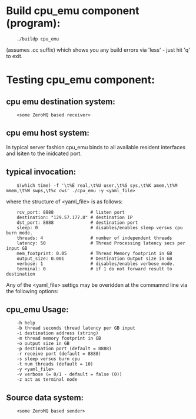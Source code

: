 # Build cpu_emu component (program):

        ./buildp cpu_emu

(assumes .cc suffix) which shows you any build errors via 'less' - just hit 'q' to exit. 


# Testing cpu_emu component:

## cpu emu destination system:

        <some ZeroMQ based receiver> 


## cpu emu host system:

In typical server fashion cpu_emu binds to all available resident interfaces and lsiten to the inidcated port.


## typical invocation:

        $(which time) -f '\t%E real,\t%U user,\t%S sys,\t%K amem,\t%M mmem,\t%W swps,\t%c cws' ./cpu_emu -y <yaml_file>
        
where the structure of <yaml_file> is as follows:

        rcv_port: 8888              # listen port
        destination: "129.57.177.8" # destination IP
        dst_port: 8888              # destination port
        sleep: 0                    # disables/enables sleep versus cpu burn mode.
        threads: 4                  # number of independent threads
        latency: 50                 # Thread Processing latency secs per input GB
        mem_footprint: 0.05         # Thread Memory footprint in GB
        output_size: 0.001          # Destination Output size in GB
        verbose: 1                  # disables/enables verbose mode.
        terminal: 0                 # if 1 do not forward result to destination

Any of the <yaml_file> settigs may be overidden at the commamnd line via the following options:


## cpu_emu Usage: 

        -h help
        -b thread seconds thread latency per GB input
        -i destination address (string)
        -m thread memory footprint in GB
        -o output size in GB
        -p destination port (default = 8888)
        -r receive port (default = 8888)
        -s sleep versus burn cpu
        -t num threads (default = 10)
        -y <yaml_file>
        -v verbose (= 0/1 - default = false (0))
        -z act as terminal node


## Source data system:

        <some ZeroMQ based sender> 


